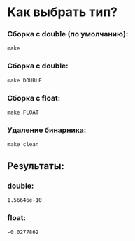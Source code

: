# Как выбрать тип?
### Сборка с double (по умолчанию):
`make`
### Сборка с double:
`make DOUBLE`
### Сборка с float:
`make FLOAT`
### Удаление бинарника:
`make clean`
## Результаты:
### double:
`1.56646e-10`
### float:
`-0.0277862`